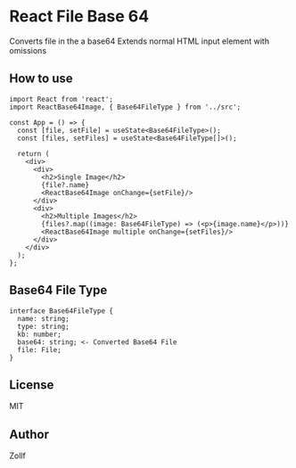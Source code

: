 # React File Base 64

Converts file in the a base64
Extends normal HTML input element with omissions

## How to use

```tsx
import React from 'react';
import ReactBase64Image, { Base64FileType } from '../src';

const App = () => {
  const [file, setFile] = useState<Base64FileType>();
  const [files, setFiles] = useState<Base64FileType[]>();

  return (
    <div>
      <div>
        <h2>Single Image</h2>
        {file?.name}
        <ReactBase64Image onChange={setFile}/>
      </div>
      <div>
        <h2>Multiple Images</h2>
        {files?.map((image: Base64FileType) => (<p>{image.name}</p>))}
        <ReactBase64Image multiple onChange={setFiles}/>
      </div>
    </div>
  );
};
```

## Base64 File Type
```tsx
interface Base64FileType {
  name: string;
  type: string;
  kb: number;
  base64: string; <- Converted Base64 File
  file: File;
}
```

## License
MIT

## Author
Zollf
